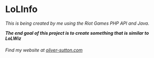 # LoLInfo

_This is being created by me using the Riot Games PHP API and Java._

***The end goal of this project is to create something that is similar to LoLWiz***

###### Find my website at [oliver-sutton.com](http://www.oliver-sutton.com)